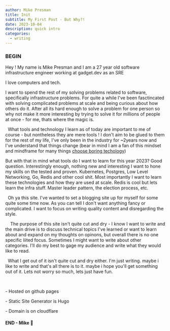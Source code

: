 ```yaml
---
author: Mike Presman
title: Init
subtitle: My First Post - But Why?!
date: 2023-10-04
description: quick intro
categories:
  - writing
---
```


### BEGIN

Hey ! My name is Mike Presman and I am a 27 year old software infrastructure engineer working at gadget.dev as an SRE

I love computers and tech.
&nbsp;

I want to spend the rest of my solving problems related to software, specifically infrastructure problems.
For quite a while I've been fasctincated with solving complicated problems at scale and being curious about how others do it. After all its hard enough to solve a problem for one person so why not make it more interesting by trying to solve it for millions of people at once - for me, thats where the magic is.

&nbsp;
What tools and technology I learn as of today are important to me of course - but nontheless they are mere tools !
I don't aim to be glued to them for the rest of my life, I've only been in the industry for ~2years now and I've understand that things change (bear in mind I am a fan of this mindset and mindframe for many things [choose boring techology](https://boringtechnology.club/))

But with that in mind what tools do I want to learn for this year 2023? Good question.
Interestingly enough, nothing new and interesting I want to hone my skills on the tested and proven.
Kubernetes, Postgres, Low Level Networking, Go, Redis and other cool shit. Most importantly I want to learn these technologies and how they are used at scale. Redis is cool but lets learn the infra stuff. Master leader pattern, the election process, etc.

&nbsp;
Oh ya this site. I've wanted to set a blogging site up for myself for some quite some time now. As you can tell I don't want anything fancy or complicated. I want to focus on writing quality content and disregarding the style.

&nbsp;
&nbsp;
The purpose of this site isn't quite cut and dry - I know I want to write and the main drive is to discuss technical topics I've learned or want to learn about and expand on my thoughts on opinons, but overall there is no one specific liited focus. Sometimes I might want to write about other categories. I'll do my best to gage my audience and write what they would like to read.

&nbsp;
What I get out of it isn't quite cut and dry either. I'm just writing. maybe i like to write and that's all there is to it. maybe i hope you'll get something out of it. Lets not worry so much, lets just have fun.

&nbsp;

\- Hosted on github pages

\- Static Site Generator is Hugo

\- Domain is on cloudflare

#### END - Mike 🦉
